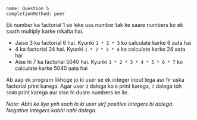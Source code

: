 ```ngMeta
name: Question 5
completionMethod: peer
```

Ek number ka factorial 1 se leke uss number tak ke saare numbers ko ek saath multiply karke nikalta hai.

* Jaise 3 ka factorial 6 hai. Kyunki `1 * 2 * 3` ko calculate karke 6 aata hai
* 4 ka factorial 24 hai. Kyunki `1 * 2 * 3 * 4` ko calculate karke 24 aata hai
* Aise hi 7 ka factorial 5040 hai. Kyunki `1 * 2 * 3 * 4 * 5 * 6 * 7` ko calculate karke 5040 aata hai

Ab aap ek program likhoge jo ki user se ek integer input lega aur fir uska factorial print karega. Agar user `3` dalega ko `6` print karega, `7` dalega toh `5040` print karega aur aise hi dusre numbers ke lie.

*Note: Abhi ke liye yeh soch lo ki user sirf positive integers hi dalega. Negative integers kabhi nahi dalega.*